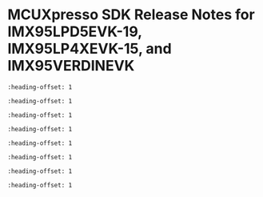 # MCUXpresso SDK Release Notes for IMX95LPD5EVK-19, IMX95LP4XEVK-15, and IMX95VERDINEVK


```{include} topics/overview.md
:heading-offset: 1
```
```{include} topics/mcuxpresso_sdk.md
:heading-offset: 1
```
```{include} topics/development_tools_imx93.md
:heading-offset: 1
```
```{include} topics/supported_development_system.md
:heading-offset: 1
```
```{include} topics/mcuxpresso_sdk_release_package.md
:heading-offset: 1
```
```{include} ../../../../release/commonrn/topics/release_contents.md
:heading-offset: 1
```
```{include} topics/misra_compliance.md
:heading-offset: 1
```
```{include} topics/known_issues.md
:heading-offset: 1
```
```
